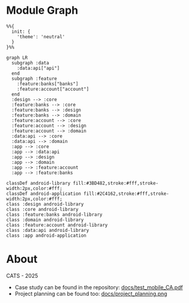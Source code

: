 # Module Graph

```mermaid
%%{
  init: {
    'theme': 'neutral'
  }
}%%

graph LR
  subgraph :data
    :data:api["api"]
  end
  subgraph :feature
    :feature:banks["banks"]
    :feature:account["account"]
  end
  :design --> :core
  :feature:banks --> :core
  :feature:banks --> :design
  :feature:banks --> :domain
  :feature:account --> :core
  :feature:account --> :design
  :feature:account --> :domain
  :data:api --> :core
  :data:api --> :domain
  :app --> :core
  :app --> :data:api
  :app --> :design
  :app --> :domain
  :app --> :feature:account
  :app --> :feature:banks

classDef android-library fill:#3BD482,stroke:#fff,stroke-width:2px,color:#fff;
classDef android-application fill:#2C4162,stroke:#fff,stroke-width:2px,color:#fff;
class :design android-library
class :core android-library
class :feature:banks android-library
class :domain android-library
class :feature:account android-library
class :data:api android-library
class :app android-application

```
# About

CATS - 2025

- Case study can be found in the repository: [docs/test_mobile_CA.pdf](test_mobile_CA.pdf)
- Project planning can be found too: [docs/project_planning.png](project_planning.png)